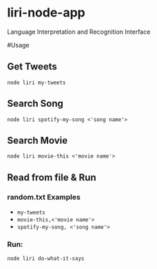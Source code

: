 # liri-node-app
Language Interpretation and Recognition Interface

#Usage
## Get Tweets
```node liri my-tweets```

## Search Song
```node liri spotify-my-song <'song name'>```

## Search Movie
```node liri movie-this <'movie name'>```

## Read from file & Run
### random.txt Examples
* ```my-tweets```
* ```movie-this,<'movie name'>```
* ```spotify-my-song, <'song name'>```

### Run:
```node liri do-what-it-says```


